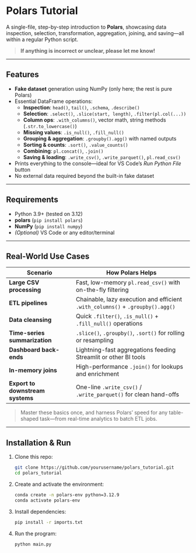 # Polars Tutorial

A single-file, step-by-step introduction to **Polars**, showcasing data inspection, selection, transformation, aggregation, joining, and saving—all within a regular Python script.

> **If anything is incorrect or unclear, please let me know!**

---

## Features

- **Fake dataset** generation using NumPy (only here; the rest is pure Polars)  
- Essential DataFrame operations:  
  - **Inspection**: `head()`, `tail()`, `.schema`, `.describe()`  
  - **Selection**: `.select()`, `.slice(start, length)`, `.filter(pl.col(...))`  
  - **Column ops**: `.with_columns()`, vector math, string methods (`.str.to_lowercase()`)  
  - **Missing values**: `.is_null()`, `.fill_null()`  
  - **Grouping & aggregation**: `.groupby().agg()` with named outputs  
  - **Sorting & counts**: `.sort()`, `.value_counts()`  
  - **Combining**: `pl.concat()`, `.join()`  
  - **Saving & loading**: `.write_csv()`, `.write_parquet()`, `pl.read_csv()`  
- Prints everything to the console—ideal for VS Code’s *Run Python File* button  
- No external data required beyond the built-in fake dataset  

---

## Requirements

- Python 3.9+ (tested on 3.12)  
- **polars** (`pip install polars`)  
- **NumPy** (`pip install numpy`)  
- *(Optional)* VS Code or any editor/terminal  

---

## Real-World Use Cases

| Scenario                         | How Polars Helps                                                             |
|----------------------------------|-------------------------------------------------------------------------------|
| **Large CSV processing**         | Fast, low-memory `pl.read_csv()` with on-the-fly filtering                    |
| **ETL pipelines**                | Chainable, lazy execution and efficient `.with_columns()` + `.groupby().agg()` |
| **Data cleansing**               | Quick `.filter()`, `.is_null()` + `.fill_null()` operations                   |
| **Time-series summarization**    | `.slice()`, `.groupby()`, `.sort()` for rolling or resampling                |
| **Dashboard back-ends**          | Lightning-fast aggregations feeding Streamlit or other BI tools               |
| **In-memory joins**              | High-performance `.join()` for lookups and enrichment                         |
| **Export to downstream systems** | One-line `.write_csv()` / `.write_parquet()` for clean hand-offs              |

> Master these basics once, and harness Polars’ speed for any table-shaped task—from real-time analytics to batch ETL jobs.

---

## Installation & Run

1. Clone this repo:
    ```bash
    git clone https://github.com/yourusername/polars_tutorial.git
    cd polars_tutorial
    
    ```

2. Create and activate the environment:
    ```bash
    conda create -n polars-env python=3.12.9
    conda activate polars-env

    ```

3. Install dependencies:

    ```bash
    pip install -r imports.txt

    ```
    
4. Run the program:
    ```bash
    python main.py

    ```